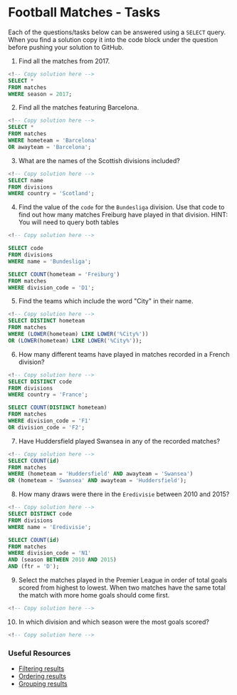 # Football Matches - Tasks

Each of the questions/tasks below can be answered using a `SELECT` query. When you find a solution copy it into the code block under the question before pushing your solution to GitHub.

1) Find all the matches from 2017.

```sql
<!-- Copy solution here -->
SELECT *
FROM matches
WHERE season = 2017;

```

2) Find all the matches featuring Barcelona.

```sql
<!-- Copy solution here -->
SELECT *
FROM matches
WHERE hometeam = 'Barcelona'
OR awayteam = 'Barcelona';


```

3) What are the names of the Scottish divisions included?

```sql
<!-- Copy solution here -->
SELECT name
FROM divisions
WHERE country = 'Scotland';

```

4) Find the value of the `code` for the `Bundesliga` division. Use that code to find out how many matches Freiburg have played in that division. HINT: You will need to query both tables

```sql
<!-- Copy solution here -->

SELECT code
FROM divisions
WHERE name = 'Bundesliga';

SELECT COUNT(hometeam = 'Freiburg')
FROM matches
WHERE division_code = 'D1';

```

5) Find the teams which include the word "City" in their name. 

```sql
<!-- Copy solution here -->
SELECT DISTINCT hometeam
FROM matches
WHERE (LOWER(hometeam) LIKE LOWER('%City%'))
OR (LOWER(hometeam) LIKE LOWER('%City%'));

```

6) How many different teams have played in matches recorded in a French division?

```sql
<!-- Copy solution here -->
SELECT DISTINCT code
FROM divisions
WHERE country = 'France';

SELECT COUNT(DISTINCT hometeam)
FROM matches
WHERE division_code = 'F1'
OR division_code = 'F2';


```

7) Have Huddersfield played Swansea in any of the recorded matches?

```sql
<!-- Copy solution here -->
SELECT COUNT(id)
FROM matches
WHERE (hometeam = 'Huddersfield' AND awayteam = 'Swansea')
OR (hometeam = 'Swansea' AND awayteam = 'Huddersfield');


```

8) How many draws were there in the `Eredivisie` between 2010 and 2015?

```sql
<!-- Copy solution here -->
SELECT DISTINCT code
FROM divisions
WHERE name = 'Eredivisie';

SELECT COUNT(id)
FROM matches
WHERE division_code = 'N1'
AND (season BETWEEN 2010 AND 2015)
AND (ftr = 'D');

```

9) Select the matches played in the Premier League in order of total goals scored from highest to lowest. When two matches have the same total the match with more home goals should come first.

```sql
<!-- Copy solution here -->


```

10) In which division and which season were the most goals scored?

```sql
<!-- Copy solution here -->


```

### Useful Resources

- [Filtering results](https://www.w3schools.com/sql/sql_where.asp)
- [Ordering results](https://www.w3schools.com/sql/sql_orderby.asp)
- [Grouping results](https://www.w3schools.com/sql/sql_groupby.asp)